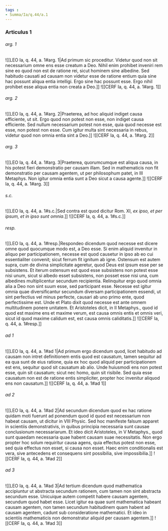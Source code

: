 ```yaml
---
tags : 
- Summa/Ia/q.44/a.1
---
```


### Articulus 1

###### arg. 1
![[LEO Ia, q. 44, a. 1#arg. 1|Ad primum sic proceditur. Videtur quod non sit necessarium omne ens esse creatum a Deo. Nihil enim prohibet inveniri rem sine eo quod non est de ratione rei, sicut hominem sine albedine. Sed habitudo causati ad causam non videtur esse de ratione entium quia sine hac possunt aliqua entia intelligi. Ergo sine hac possunt esse. Ergo nihil prohibet esse aliqua entia non creata a Deo.]]
![[CERF Ia, q. 44, a. 1#arg. 1]]

###### arg. 2
![[LEO Ia, q. 44, a. 1#arg. 2|Praeterea, ad hoc aliquid indiget causa efficiente, ut sit. Ergo quod non potest non esse, non indiget causa efficiente. Sed nullum necessarium potest non esse, quia quod necesse est esse, non potest non esse. Cum igitur multa sint necessaria in rebus, videtur quod non omnia entia sint a Deo.]]
![[CERF Ia, q. 44, a. 1#arg. 2]]

###### arg. 3
![[LEO Ia, q. 44, a. 1#arg. 3|Praeterea, quorumcumque est aliqua causa, in his potest fieri demonstratio per causam illam. Sed in mathematicis non fit demonstratio per causam agentem, ut per philosophum patet, in III Metaphys. Non igitur omnia entia sunt a Deo sicut a causa agente.]]
![[CERF Ia, q. 44, a. 1#arg. 3]]

###### s.c.
![[LEO Ia, q. 44, a. 1#s.c.|Sed contra est quod dicitur Rom. XI, *ex ipso, et per ipsum, et in ipso sunt omnia*.]]
![[CERF Ia, q. 44, a. 1#s.c.]]

###### resp.
![[LEO Ia, q. 44, a. 1#resp.|Respondeo dicendum quod necesse est dicere omne quod quocumque modo est, a Deo esse. Si enim aliquid invenitur in aliquo per participationem, necesse est quod causetur in ipso ab eo cui essentialiter convenit; sicut ferrum fit ignitum ab igne. Ostensum est autem supra, cum de divina simplicitate ageretur, quod Deus est ipsum esse per se subsistens. Et iterum ostensum est quod esse subsistens non potest esse nisi unum, sicut si albedo esset subsistens, non posset esse nisi una, cum albedines multiplicentur secundum recipientia. Relinquitur ergo quod omnia alia a Deo non sint suum esse, sed participant esse. Necesse est igitur omnia quae diversificantur secundum diversam participationem essendi, ut sint perfectius vel minus perfecte, causari ab uno primo ente, quod perfectissime est. Unde et Plato dixit quod necesse est ante omnem multitudinem ponere unitatem. Et Aristoteles dicit, in II Metaphys., quod id quod est maxime ens et maxime verum, est causa omnis entis et omnis veri, sicut id quod maxime calidum est, est causa omnis caliditatis.]]
![[CERF Ia, q. 44, a. 1#resp.]]

###### ad 1
![[LEO Ia, q. 44, a. 1#ad 1|Ad primum ergo dicendum quod, licet habitudo ad causam non intret definitionem entis quod est causatum, tamen sequitur ad ea qua sunt de eius ratione, quia ex hoc quod aliquid per participationem est ens, sequitur quod sit causatum ab alio. Unde huiusmodi ens non potest esse, quin sit causatum; sicut nec homo, quin sit risibile. Sed quia esse causatum non est de ratione entis simpliciter, propter hoc invenitur aliquod ens non causatum.]]
![[CERF Ia, q. 44, a. 1#ad 1]]

###### ad 2
![[LEO Ia, q. 44, a. 1#ad 2|Ad secundum dicendum quod ex hac ratione quidam moti fuerunt ad ponendum quod id quod est necessarium non habeat causam, ut dicitur in VIII Physic. Sed hoc manifeste falsum apparet in scientiis demonstrativis, in quibus principia necessaria sunt causae conclusionum necessariarum. Et ideo dicit Aristoteles, in V Metaphys., quod sunt quaedam necessaria quae habent causam suae necessitatis. Non ergo propter hoc solum requiritur causa agens, quia effectus potest non esse, sed quia effectus non esset, si causa non esset. Haec enim conditionalis est vera, sive antecedens et consequens sint possibilia, sive impossibilia.]]
![[CERF Ia, q. 44, a. 1#ad 2]]

###### ad 3
![[LEO Ia, q. 44, a. 1#ad 3|Ad tertium dicendum quod mathematica accipiuntur ut abstracta secundum rationem, cum tamen non sint abstracta secundum esse. Unicuique autem competit habere causam agentem, secundum quod habet esse. Licet igitur ea quae sunt mathematica habeant causam agentem, non tamen secundum habitudinem quam habent ad causam agentem, cadunt sub consideratione mathematici. Et ideo in scientiis mathematicis non demonstratur aliquid per causam agentem.]]
![[CERF Ia, q. 44, a. 1#ad 3]]

